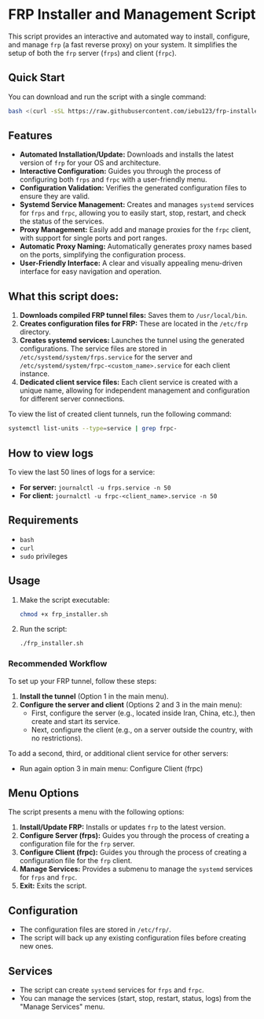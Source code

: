 # FRP Installer and Management Script

This script provides an interactive and automated way to install, configure, and manage `frp` (a fast reverse proxy) on your system. It simplifies the setup of both the `frp` server (`frps`) and client (`frpc`).

## Quick Start

You can download and run the script with a single command:

```bash
bash <(curl -sSL https://raw.githubusercontent.com/iebu123/frp-installer/main/frp_installer.sh)
```

## Features

-   **Automated Installation/Update:** Downloads and installs the latest version of `frp` for your OS and architecture.
-   **Interactive Configuration:** Guides you through the process of configuring both `frps` and `frpc` with a user-friendly menu.
-   **Configuration Validation:** Verifies the generated configuration files to ensure they are valid.
-   **Systemd Service Management:** Creates and manages `systemd` services for `frps` and `frpc`, allowing you to easily start, stop, restart, and check the status of the services.
-   **Proxy Management:** Easily add and manage proxies for the `frpc` client, with support for single ports and port ranges.
-   **Automatic Proxy Naming:** Automatically generates proxy names based on the ports, simplifying the configuration process.
-   **User-Friendly Interface:** A clear and visually appealing menu-driven interface for easy navigation and operation.

## What this script does:

1.  **Downloads compiled FRP tunnel files:** Saves them to `/usr/local/bin`.
2.  **Creates configuration files for FRP:** These are located in the `/etc/frp` directory.
3.  **Creates systemd services:** Launches the tunnel using the generated configurations. The service files are stored in `/etc/systemd/system/frps.service` for the server and `/etc/systemd/system/frpc-<custom_name>.service` for each client instance.
4.  **Dedicated client service files:** Each client service is created with a unique name, allowing for independent management and configuration for different server connections.

To view the list of created client tunnels, run the following command:
```bash
systemctl list-units --type=service | grep frpc-
```

## How to view logs

To view the last 50 lines of logs for a service:

*   **For server:** `journalctl -u frps.service -n 50`
*   **For client:** `journalctl -u frpc-<client_name>.service -n 50`

## Requirements

-   `bash`
-   `curl`
-   `sudo` privileges

## Usage

1.  Make the script executable:
    ```bash
    chmod +x frp_installer.sh
    ```
2.  Run the script:
    ```bash
    ./frp_installer.sh
    ```

### Recommended Workflow

To set up your FRP tunnel, follow these steps:

1.  **Install the tunnel** (Option 1 in the main menu).
2.  **Configure the server and client** (Options 2 and 3 in the main menu):
    *   First, configure the server (e.g., located inside Iran, China, etc.), then create and start its service.
    *   Next, configure the client (e.g., on a server outside the country, with no restrictions).

To add a second, third, or additional client service for other servers: 

*   Run again option 3 in main menu: Configure Client (frpc)

## Menu Options

The script presents a menu with the following options:

1.  **Install/Update FRP:** Installs or updates `frp` to the latest version.
2.  **Configure Server (frps):** Guides you through the process of creating a configuration file for the `frp` server.
3.  **Configure Client (frpc):** Guides you through the process of creating a configuration file for the `frp` client.
4.  **Manage Services:** Provides a submenu to manage the `systemd` services for `frps` and `frpc`.
5.  **Exit:** Exits the script.

## Configuration

-   The configuration files are stored in `/etc/frp/`.
-   The script will back up any existing configuration files before creating new ones.

## Services

-   The script can create `systemd` services for `frps` and `frpc`.
-   You can manage the services (start, stop, restart, status, logs) from the "Manage Services" menu.
